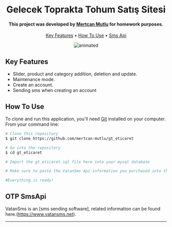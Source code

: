 
<h1 align="center">
 <br>
  Gelecek Toprakta Tohum Satış Sitesi
  <br>
</h1>

<h4 align="center">This project was developed by <a href="http://mertcanmutlu.com.tr" target="_blank">Mertcan Mutlu</a> for homework purposes.</h4>

<p align="center">
  <a href="#key-features">Key Features</a> •
  <a href="#how-to-use">How To Use</a> •
  <a href="#otp-smsapi">Sms Api</a>
</p>
<p align="center">
  <img src="https://github.com/user-attachments/assets/9b3066e0-1d9f-4bbe-abee-51238354c15b" alt="animated" />

</p>

## Key Features

* Slider, product and category addition, deletion and update.
* Maintenance mode.
* Create an account.
* Sending sms when creating an account

## How To Use

To clone and run this application, you'll need [Git](https://git-scm.com) installed on your computer. From your command line:

```bash
# Clone this repository
$ git clone https://github.com/mertcan-mutlu/gt_eticaret

# Go into the repository
$ cd gt_eticaret

# Import the gt_eticaret.sql file here into your mysql database

# Make sure to paste the VatanSms Api information you purchased into the required places in hf-element/vatansms.php

#Everything is ready!

```

## OTP SmsApi 

VatanSms is an [sms sending software], related information can be found here.(https://www.vatansms.net). 





---


